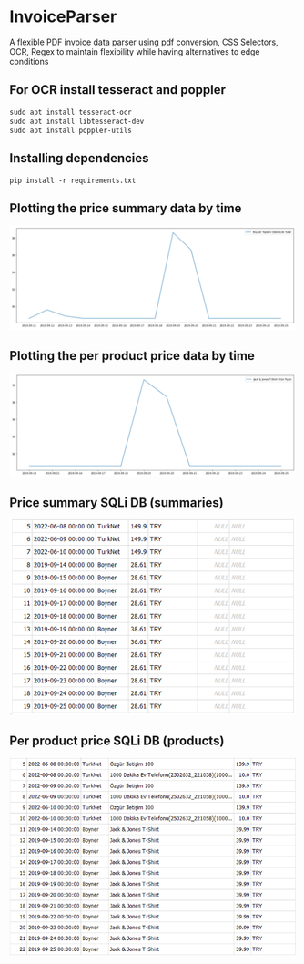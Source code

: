 # InvoiceParser
A flexible PDF invoice data parser using pdf conversion, CSS Selectors, OCR, Regex to maintain flexibility while having alternatives to edge conditions

## For OCR install tesseract and poppler
```
sudo apt install tesseract-ocr
sudo apt install libtesseract-dev
sudo apt install poppler-utils
```

## Installing dependencies
```
pip install -r requirements.txt
```

## Plotting the price summary data by time
<p><img src="images/auvqkiOd5b.png" /></p>

## Plotting the per product price data by time
<p><img src="images/BaZKeBur73.png" /></p>

## Price summary SQLi DB (summaries)
<p><img src="images/BOyMF626Td.png" /></p>

## Per product price SQLi DB (products)
<p><img src="images/JadqmKr8Ub.png" /></p>
